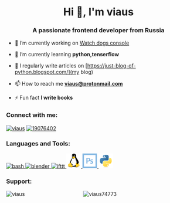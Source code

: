 <h1 align="center">Hi 👋, I'm viaus</h1>
<h3 align="center">A passionate frontend developer from Russia</h3>

- 🔭 I’m currently working on [Watch dogs console](ddd)

- 🌱 I’m currently learning **python,tenserflow**

- 📝 I regularly write articles on [https://just-blog-of-python.blogspot.com/](my blog)

- 📫 How to reach me **viaus@protonmail.com**

- ⚡ Fun fact **I write books**

<h3 align="left">Connect with me:</h3>
<p align="left">
<a href="https://dev.to/viaus" target="blank"><img align="center" src="https://raw.githubusercontent.com/rahuldkjain/github-profile-readme-generator/master/src/images/icons/Social/devto.svg" alt="viaus" height="30" width="40" /></a>
<a href="https://stackoverflow.com/users/19076402" target="blank"><img align="center" src="https://raw.githubusercontent.com/rahuldkjain/github-profile-readme-generator/master/src/images/icons/Social/stack-overflow.svg" alt="19076402" height="30" width="40" /></a>
</p>

<h3 align="left">Languages and Tools:</h3>
<p align="left"> <a href="https://www.gnu.org/software/bash/" target="_blank" rel="noreferrer"> <img src="https://www.vectorlogo.zone/logos/gnu_bash/gnu_bash-icon.svg" alt="bash" width="40" height="40"/> </a> <a href="https://www.blender.org/" target="_blank" rel="noreferrer"> <img src="https://download.blender.org/branding/community/blender_community_badge_white.svg" alt="blender" width="40" height="40"/> </a> <a href="https://ifttt.com/" target="_blank" rel="noreferrer"> <img src="https://www.vectorlogo.zone/logos/ifttt/ifttt-ar21.svg" alt="ifttt" width="40" height="40"/> </a> <a href="https://www.linux.org/" target="_blank" rel="noreferrer"> <img src="https://raw.githubusercontent.com/devicons/devicon/master/icons/linux/linux-original.svg" alt="linux" width="40" height="40"/> </a> <a href="https://www.photoshop.com/en" target="_blank" rel="noreferrer"> <img src="https://raw.githubusercontent.com/devicons/devicon/master/icons/photoshop/photoshop-line.svg" alt="photoshop" width="40" height="40"/> </a> <a href="https://www.python.org" target="_blank" rel="noreferrer"> <img src="https://raw.githubusercontent.com/devicons/devicon/master/icons/python/python-original.svg" alt="python" width="40" height="40"/> </a> </p>

<h3 align="left">Support:</h3>
<p><a href="https://www.buymeacoffee.com/viaus"> <img align="left" src="https://cdn.buymeacoffee.com/buttons/v2/default-yellow.png" height="50" width="210" alt="viaus" /></a><a href="https://ko-fi.com/viaus74773"> <img align="left" src="https://cdn.ko-fi.com/cdn/kofi3.png?v=3" height="50" width="210" alt="viaus74773" /></a></p><br><br>
